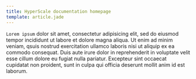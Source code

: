 ```yaml
---
title: HyperScale documentation homepage
template: article.jade
---
```


`Lorem ipsum` dolor sit amet, consectetur adipisicing elit, sed do eiusmod
tempor incididunt ut labore et dolore magna aliqua. Ut enim ad minim veniam,
qsuis nostrud exercitation ullamco laboris nisi ut aliquip ex ea commodo
consequat. Duis aute irure dolor in reprehenderit in voluptate velit esse
cillum dolore eu fugiat nulla pariatur. Excepteur sint occaecat cupidatat non
proident, sunt in culpa qui officia deserunt mollit anim id est laborum.
